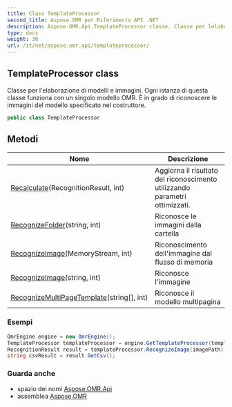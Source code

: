 ```yaml
---
title: Class TemplateProcessor
second_title: Aspose.OMR per Riferimento API .NET
description: Aspose.OMR.Api.TemplateProcessor classe. Classe per lelaborazione di modelli e immagini.  Ogni istanza di questa classe funziona con un singolo modello OMR. È in grado di riconoscere le immagini del modello specificato nel costruttore.
type: docs
weight: 30
url: /it/net/aspose.omr.api/templateprocessor/
---
```

## TemplateProcessor class

Classe per l'elaborazione di modelli e immagini.  Ogni istanza di questa classe funziona con un singolo modello OMR. È in grado di riconoscere le immagini del modello specificato nel costruttore.

```csharp
public class TemplateProcessor
```

## Metodi

| Nome | Descrizione |
| --- | --- |
| [Recalculate](../../aspose.omr.api/templateprocessor/recalculate/)(RecognitionResult, int) | Aggiorna il risultato del riconoscimento utilizzando parametri ottimizzati. |
| [RecognizeFolder](../../aspose.omr.api/templateprocessor/recognizefolder/)(string, int) | Riconosce le immagini dalla cartella |
| [RecognizeImage](../../aspose.omr.api/templateprocessor/recognizeimage/#recognizeimage)(MemoryStream, int) | Riconoscimento dell'immagine dal flusso di memoria |
| [RecognizeImage](../../aspose.omr.api/templateprocessor/recognizeimage/#recognizeimage_1)(string, int) | Riconosce l'immagine |
| [RecognizeMultiPageTemplate](../../aspose.omr.api/templateprocessor/recognizemultipagetemplate/)(string[], int) | Riconosce il modello multipagina |

### Esempi

```csharp
OmrEngine engine = new OmrEngine();
TemplateProcessor templateProcessor = engine.GetTemplateProcessor(templatePath);
RecognitionResult result = templateProcessor.RecognizeImage(imagePath);
string csvResult = result.GetCsv();
```

### Guarda anche

* spazio dei nomi [Aspose.OMR.Api](../../aspose.omr.api/)
* assemblea [Aspose.OMR](../../)


